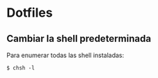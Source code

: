 # Dotfiles

## Cambiar la shell predeterminada

Para enumerar todas las shell instaladas:

```shell
$ chsh -l
```
